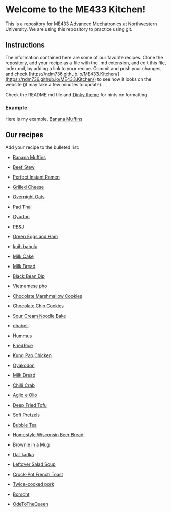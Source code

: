 # Welcome to the ME433 Kitchen!
This is a repository for ME433 Advanced Mechatronics at Northwestern University. We are using this repository to practice using git.

## Instructions
The information contained here are some of our favorite recipes. Clone the repository, add your recipe as a file with the .md extension, and edit this file, index.md, by adding a link to your recipe. Commit and push your changes, and check [https://ndm736.github.io/ME433.Kitchen/](https://ndm736.github.io/ME433.Kitchen/) to see how it looks on the website (it may take a few minutes to update).

Check the README.md file and [Dinky theme](https://pages-themes.github.io/dinky/) for hints on formatting.

### Example
Here is my example, [Banana Muffins](./recipes/bananamuffins.html)

## Our recipes
Add your recipe to the bulleted list:
- [Banana Muffins](./recipes/bananamuffins.html) <!--- The link ends in html even though the file ends in .md -->
- [Beef Stew](./recipes/beefstew.html)
- [Perfect Instant Ramen](./recipes/perfectramen.html)
- [Grilled Cheese](./recipes/grilledcheese.html)
- [Overnight Oats](./recipes/overnightoats.html)
- [Pad Thai](./recipes/PadThai.html)
- [Gyudon](./recipes/gyudon.html)
- [PB&J](./recipes/PB&J.html)
- [Green Eggs and Ham](./recipes/greeneggs.html)
- [kuih bahulu](./recipes/kuihbahulu.html)
- [Milk Cake](./recipes/milkcake.html)
- [Milk Bread](./recipes/oyakodon.html)
- [Black Bean Dip](./recipes/blackbean_dip.html)
- [Vietnamese pho](./recipes/VietnamesePho.html)
- [Chocolate Marshmallow Cookies](./recipes/chocolatemarshmallow.html)
- [Chocolate Chip Cookies](./recipes/chocolatechipcookies.html)
- [Sour Cream Noodle Bake](./recipes/noodlebake.html)
- [dhabeli](./recipes/dhabeli.html)
- [Hummus](./recipes/hummus.html)
- [FriedRice](./recipes/FriedRice.html)
- [Kung Pao Chicken](./recipes/kungpaochicken.html)
- [Oyakodon](./recipes/oyakodon.html)
- [Milk Bread](./recipes/milkbread.html)
- [Chilli Crab](./recipes/chillicrab.html)
- [Aglio e Olio](./recipes/AglioEOlio.html)
- [Deep Fried Tofu](./recipes/deepfriedtofu.html)
- [Soft Pretzels](./recipes/softPretzels.html)
- [Bubble Tea](./recipes/BubbleTea.html)
- [Homestyle Wisconsin Beer Bread](./recipes/WisconsinBeerBread.md)
- [Brownie in a Mug](./recipes/BrownieInAMug.html)
- [Dal Tadka](./recipes/daltadka.html)
- [Leftover Salad Soup](./recipes/leftoversaladsoup.html)
- [Crock-Pot French Toast](./recipes/crockpotfrenchtoast.html)
- [Twice-cooked pork](./recipes/Twice-cooked%20pork.html)

- [Borscht](./recipes/borscht.html)

- [OdeToTheQueen](./recipes/odetothequeen.html)

